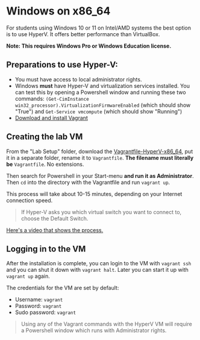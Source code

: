 # Windows on x86_64

For students using Windows 10 or 11 on Intel/AMD systems the best option is to use HyperV. It offers better performance than VirtualBox.

**Note: This requires Windows Pro or Windows Education license.**

## Preparations to use Hyper-V:

* You must have access to local administrator rights. 
* Windows **must** have Hyper-V and virtualization services installed. You can test this by opening a Powershell window and running these two commands: `(Get-CimInstance win32_processor).VirtualizationFirmwareEnabled` (which should show "True") and `Get-Service vmcompute` (which should show "Running")
* [Download and install Vagrant](https://developer.hashicorp.com/vagrant/downloads?product_intent=vagrant)

## Creating the lab VM 

From the "Lab Setup" folder, download the [Vagrantfile-HyperV-x86_64](https://github.com/unixerius/DSO/blob/main/Lab%20setup/Vagrantfile-HyperV-x86_64), put it in a separate folder, rename it to `Vagrantfile`. **The filename must literally be** `Vagrantfile`. No extensions.

Then search for Powershell in your Start-menu **and run it as Administrator**. Then `cd` into the directory with the Vagrantfile and run `vagrant up`.

This process will take about 10-15 minutes, depending on your Internet connection speed.

> If Hyper-V asks you which virtual switch you want to connect to, choose the Default Switch.

[Here's a video that shows the process.](https://www.youtube.com/watch?v=DsEdfCggXlQ)

## Logging in to the VM

After the installation is complete, you can login to the VM with `vagrant ssh` and you can shut it down with `vagrant halt`. Later you can start it up with `vagrant up` again.

The credentials for the VM are set by default:

* Username: `vagrant`
* Password: `vagrant`
* Sudo password: `vagrant`

> Using any of the Vagrant commands with the HyperV VM will require a Powershell window which runs with Administrator rights.

